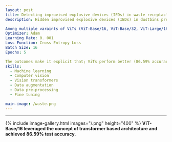 ```yaml
---
layout: post
title: Detecting improvised explosive devices (IEDs) in waste receptacle using vision transformer (ViT).
description: Hidden improvised explosive devices (IEDs) in dustbins present major hazards to the lives of the populace. This project was intended to develop an advanced AI algorithm to detect explosives within waste bins using Vision Transformers (ViTs). In this work I, gathered quality database of images which includes IEDs and non-IEDs images, identified suitable algorithm of deep learning to detect IEDs in dustbins effectively, fine-tuned pretrained ViT, and trained model for multiple classes of wastes so it can detect IED among these classes. 

Among multiple varaints of ViTs (ViT-Base/16, ViT-Base/32, ViT-Large/16, ViT-Large/32, and Vit-Huge/14), I chose ViT-Base/16 and fine-tuned as follows:
Optimizer: Adam 
Learning Rate: 0. 001 
Loss Function: Cross Entropy Loss
Batch Size: 16 
Epochs: 5

The outcomes make it explicit that; ViTs perform better (86.59% accuracy) in capturing the global information in an image as compared to CNNs.
skills: 
  - Machine learning
  - Computer vision
  - Vision transformers
  - Data augmentation
  - Data pre-processing
  - Fine tuning

main-image: /waste.png
---
```


---
{% include image-gallery.html images="/.png" height="400" %}
**ViT-Base/16 leveraged the concept of transformer based architecture and achieved 86.59% test accuracy.**

